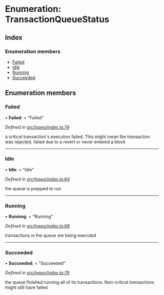# Enumeration: TransactionQueueStatus

## Index

### Enumeration members

* [Failed](transactionqueuestatus.md#failed)
* [Idle](transactionqueuestatus.md#idle)
* [Running](transactionqueuestatus.md#running)
* [Succeeded](transactionqueuestatus.md#succeeded)

## Enumeration members

###  Failed

• **Failed**: = "Failed"

*Defined in [src/types/index.ts:74](https://github.com/PolymathNetwork/polymesh-sdk/blob/bf2b7a12/src/types/index.ts#L74)*

a critical transaction's execution failed.
This might mean the transaction was rejected,
failed due to a revert or never entered a block

___

###  Idle

• **Idle**: = "Idle"

*Defined in [src/types/index.ts:64](https://github.com/PolymathNetwork/polymesh-sdk/blob/bf2b7a12/src/types/index.ts#L64)*

the queue is prepped to run

___

###  Running

• **Running**: = "Running"

*Defined in [src/types/index.ts:68](https://github.com/PolymathNetwork/polymesh-sdk/blob/bf2b7a12/src/types/index.ts#L68)*

transactions in the queue are being executed

___

###  Succeeded

• **Succeeded**: = "Succeeded"

*Defined in [src/types/index.ts:79](https://github.com/PolymathNetwork/polymesh-sdk/blob/bf2b7a12/src/types/index.ts#L79)*

the queue finished running all of its transactions. Non-critical transactions
might still have failed
